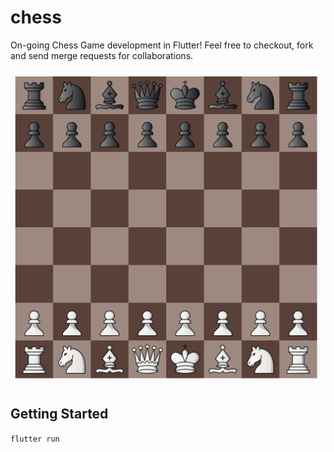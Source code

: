 # chess

On-going Chess Game development in Flutter!
Feel free to checkout, fork and send merge requests for collaborations.

![Chess Board](board_screen.png)


## Getting Started

`flutter run`
